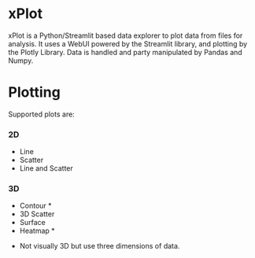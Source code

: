 # xPlot

xPlot is a Python/Streamlit based data explorer to plot data from files for analysis.
It uses a WebUI powered by the Streamlit library, and plotting by the Plotly Library.
Data is handled and party manipulated by Pandas and Numpy.

# Plotting

Supported plots are:
### 2D
- Line
- Scatter
- Line and Scatter

### 3D
- Contour *
- 3D Scatter
- Surface
- Heatmap *
* Not visually 3D but use three dimensions of data.
